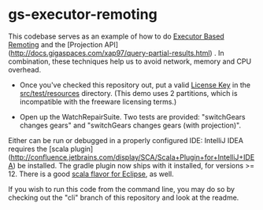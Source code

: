 gs-executor-remoting
====================

This codebase serves as an example of how to do [Executor Based Remoting](http://docs.gigaspaces.com/xap97/executor-based-remoting.html) 
and the [Projection API] (http://docs.gigaspaces.com/xap97/query-partial-results.html) . In combination, these techniques
help us to avoid network, memory and CPU overhead.

+ Once you've checked this repository out, put a valid [License Key](http://docs.gigaspaces.com/xap97/license-key.html) 
in the [src/test/resources](https://github.com/jasonnerothin/gs-executor-remoting/tree/master/src/test/resources) 
directory. 
(This demo uses 2 partitions, which is incompatible with the freeware licensing terms.)

+ Open up the WatchRepairSuite. Two tests are provided: "switchGears changes gears" and "switchGears changes gears 
(with projection)". 
 
Either can be run or debugged in a properly configured IDE: IntelliJ IDEA requires the [scala plugin]
(http://confluence.jetbrains.com/display/SCA/Scala+Plugin+for+IntelliJ+IDEA) be installed. The gradle plugin now ships 
with it installed, for versions >= 12. There is a good [scala flavor for Eclipse](http://scala-ide.org/), as well.
  
If you wish to run this code from the command line, you may do so by checking out the "cli" branch of this repository
and look at the readme.